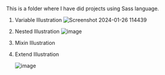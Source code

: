 This is a folder where I have did projects using Sass language.
1. Variable Illustration
![Screenshot 2024-01-26 114439](https://github.com/Jishnumo/Sass-Projects/assets/147910757/e7ef44a2-7c5b-4979-9625-1a3b885c7959)
2. Nested Illustration
   ![image](https://github.com/Jishnumo/Sass-Projects/assets/147910757/bc45b5cb-404e-4613-b9f7-c23e5c35a33a)

3. Mixin Illustration



4. Extend Illustration


   ![image](https://github.com/Jishnumo/Sass-Projects/assets/147910757/a6f5fd32-6adc-46f1-9086-1d7d32d9aca5)
